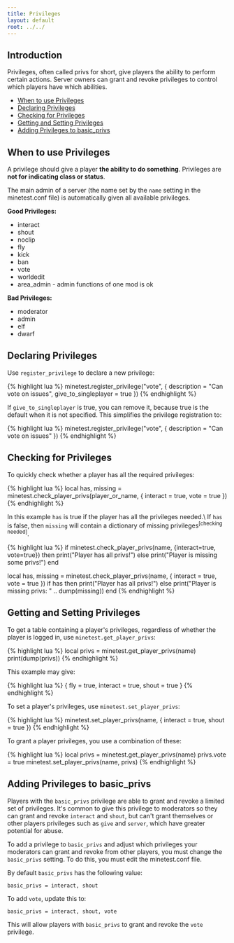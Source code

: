 ```yaml
---
title: Privileges
layout: default
root: ../../
---
```


## Introduction

Privileges, often called privs for short, give players the ability to perform
certain actions. Server owners can grant and revoke privileges to control
which players have which abilities.

* [When to use Privileges](#when-to-use-privileges)
* [Declaring Privileges](#declaring-privileges)
* [Checking for Privileges](#checking-for-privileges)
* [Getting and Setting Privileges](#getting-and-setting-privileges)
* [Adding Privileges to basic_privs](#adding-privileges-to-basic-privs)

## When to use Privileges

A privilege should give a player **the ability to do something**.
Privileges are **not for indicating class or status**.

The main admin of a server (the name set by the `name` setting in the
minetest.conf file) is automatically given all available privileges.

**Good Privileges:**

* interact
* shout
* noclip
* fly
* kick
* ban
* vote
* worldedit
* area_admin - admin functions of one mod is ok

**Bad Privileges:**

* moderator
* admin
* elf
* dwarf

## Declaring Privileges

Use `register_privilege` to declare a new privilege:

{% highlight lua %}
minetest.register_privilege("vote", {
    description = "Can vote on issues",
    give_to_singleplayer = true
})
{% endhighlight %}

If `give_to_singleplayer` is true, you can remove it, because true is the default
when it is not specified. This simplifies the privilege registration to:

{% highlight lua %}
minetest.register_privilege("vote", {
    description = "Can vote on issues"
})
{% endhighlight %}

## Checking for Privileges

To quickly check whether a player has all the required privileges:

{% highlight lua %}
local has, missing = minetest.check_player_privs(player_or_name,  {
    interact = true,
    vote = true })
{% endhighlight %}

In this example `has` is true if the player has all the privileges needed.\\
If `has` is false, then `missing` will contain a dictionary
of missing privileges<sup>[checking needed]</sup>.

{% highlight lua %}
if minetest.check_player_privs(name, {interact=true, vote=true}) then
    print("Player has all privs!")
else
    print("Player is missing some privs!")
end

local has, missing = minetest.check_player_privs(name, {
    interact = true,
    vote = true })
if has then
    print("Player has all privs!")
else
    print("Player is missing privs: " .. dump(missing))
end
{% endhighlight %}

## Getting and Setting Privileges

To get a table containing a player's privileges, regardless of whether
the player is logged in, use `minetest.get_player_privs`:

{% highlight lua %}
local privs = minetest.get_player_privs(name)
print(dump(privs))
{% endhighlight %}

This example may give:

{% highlight lua %}
{
    fly = true,
    interact = true,
    shout = true
}
{% endhighlight %}

To set a player's privileges, use `minetest.set_player_privs`:

{% highlight lua %}
minetest.set_player_privs(name, {
    interact = true,
    shout = true })
{% endhighlight %}

To grant a player privileges, you use a combination of these:

{% highlight lua %}
local privs = minetest.get_player_privs(name)
privs.vote = true
minetest.set_player_privs(name, privs)
{% endhighlight %}

## Adding Privileges to basic_privs

Players with the `basic_privs` privilege are able to grant and revoke a limited
set of privileges. It's common to give this privilege to moderators so they can
grant and revoke `interact` and `shout`, but can't grant themselves or other
players privileges such as `give` and `server`, which have greater potential for abuse.

To add a privilege to `basic_privs` and adjust which privileges your moderators can
grant and revoke from other players, you must change the `basic_privs` setting.
To do this, you must edit the minetest.conf file. 

By default `basic_privs` has the following value:

    basic_privs = interact, shout

To add `vote`, update this to:

    basic_privs = interact, shout, vote

This will allow players with `basic_privs` to grant and revoke the `vote` privilege.
